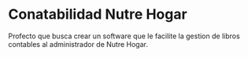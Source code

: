 # Conatabilidad Nutre Hogar
Profecto que busca crear un software que le facilite la gestion de libros contables al administrador de Nutre Hogar.
